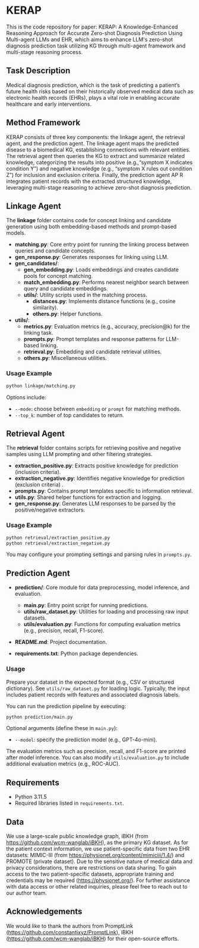 
# KERAP

This is the code repository for paper: KERAP: A Knowledge-Enhanced Reasoning Approach for Accurate Zero-shot Diagnosis Prediction Using Multi-agent LLMs and EHR, which aims to enhance LLM's zero-shot diagnosis prediction task utilizing KG through multi-agent framework and multi-stage reasoning process. 

## Task Description

Medical diagnosis prediction, which is the task of predicting a patient’s future health risks based on their historically observed medical data such as electronic health records (EHRs), plays a vital role in enabling accurate healthcare and early interventions.

## Method Framework
KERAP consists of three key components: the linkage agent, the retrieval agent, and the prediction agent. The linkage agent maps the predicted disease to a biomedical KG, establishing connections with relevant entities. The retrieval agent then queries the KG to extract and summarize related knowledge, categorizing the results into positive (e.g.,“symptom X indicates condition Y”) and negative knowledge (e.g., “symptom X rules out condition Z”) for inclusion and exclusion criteria. Finally, the prediction agent AP R integrates patient records with the extracted structured
knowledge, leveraging multi-stage reasoning to achieve zero-shot diagnosis prediction.

## Linkage Agent

The **linkage** folder contains code for concept linking and candidate generation using both embedding-based methods and prompt-based models.

- **matching.py**: Core entry point for running the linking process between queries and candidate concepts.
- **gen_response.py**: Generates responses for linking using LLM.
- **gen_candidates/**: 
  - **gen_embedding.py**: Loads embeddings and creates candidate pools for concept matching.
  - **match_embedding.py**: Performs nearest neighbor search between query and candidate embeddings.
  - **utils/**: Utility scripts used in the matching process.
    - **distances.py**: Implements distance functions (e.g., cosine similarity).
    - **others.py**: Helper functions.
- **utils/**:
  - **metrics.py**: Evaluation metrics (e.g., accuracy, precision@k) for the linking task.
  - **prompts.py**: Prompt templates and response patterns for LLM-based linking.
  - **retrieval.py**: Embedding and candidate retrieval utilities.
  - **others.py**: Miscellaneous utilities.

### Usage Example

```bash
python linkage/matching.py
```

Options include:
- `--mode`: choose between `embedding` or `prompt` for matching methods.
- `--top_k`: number of top candidates to return.


## Retrieval Agent

The **retrieval** folder contains scripts for retrieving positive and negative samples using LLM prompting and other filtering strategies.

- **extraction_positive.py**: Extracts positive knowledge for prediction (inclusion criteria).
- **extraction_negative.py**: Identifies negative knowledge for prediction (exclusion criteria) .
- **prompts.py**: Contains prompt templates specific to information retrieval.
- **utils.py**: Shared helper functions for extraction and logging.
- **gen_response.py**: Generates LLM responses to be parsed by the positive/negative extractors.

### Usage Example

```bash
python retrieval/extraction_positive.py
python retrieval/extraction_negative.py
```

You may configure your prompting settings and parsing rules in `prompts.py`.


## Prediction Agent

- **prediction/**: Core module for data preprocessing, model inference, and evaluation.
  - **main.py**: Entry point script for running predictions.
  - **utils/raw_dataset.py**: Utilities for loading and processing raw input datasets.
  - **utils/evaluation.py**: Functions for computing evaluation metrics (e.g., precision, recall, F1-score).

- **README.md**: Project documentation.
- **requirements.txt**: Python package dependencies.

### Usage

Prepare your dataset in the expected format (e.g., CSV or structured dictionary). See `utils/raw_dataset.py` for loading logic. Typically, the input includes patient records with features and associated diagnosis labels.


You can run the prediction pipeline by executing:

```bash
python prediction/main.py
```

Optional arguments (define these in `main.py`):
- `--model`: specify the prediction model (e.g., GPT-4o-mini).

The evaluation metrics such as precision, recall, and F1-score are printed after model inference. You can also modify `utils/evaluation.py` to include additional evaluation metrics (e.g., ROC-AUC).

## Requirements

- Python 3.11.5
- Required libraries listed in `requirements.txt`.

## Data 

We use a large-scale public knowledge graph, iBKH (from https://github.com/wcm-wanglab/iBKH), as the primary KG dataset. As for the patient context information, we use patient-specific data from two EHR datasets: MIMIC-III (from https://physionet.org/content/mimiciii/1.4/) and PROMOTE (private dataset). Due to the sensitive nature of medical data and privacy considerations, there are restrictions on data sharing. To gain access to the two patient-specific datasets, appropriate training and credentials may be required (https://physionet.org/). For further assistance with data access or other related inquiries, please feel free to reach out to our author team.

## Acknowledgements
We would like to thank the authors from PromptLink (https://github.com/constantjxyz/PromptLink), iBKH (https://github.com/wcm-wanglab/iBKH) for their open-source efforts.
